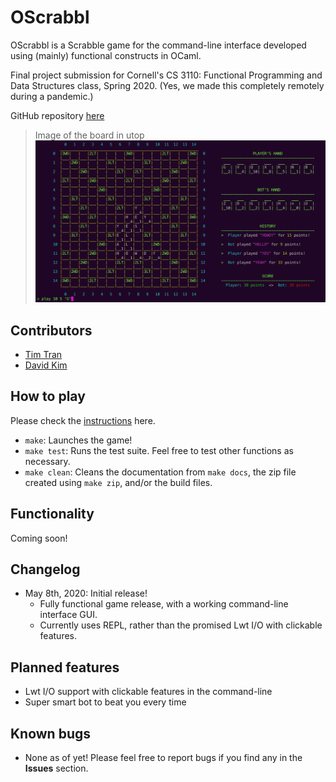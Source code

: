 # OScrabbl
OScrabbl is a Scrabble game for the command-line interface developed using (mainly) functional constructs in OCaml. 

Final project submission for Cornell's CS 3110: Functional Programming and Data Structures class, Spring 2020. (Yes, we made this completely remotely during a pandemic.)

GitHub repository [here](https://github.com/TrueshotBarrage/oscrabbl)

> Image of the board in utop
![Image of the board in utop](images/example.png)

## Contributors
- [Tim Tran](https://github.com/tacascer) 
- [David Kim](https://github.com/TrueshotBarrage)

## How to play
Please check the [instructions](INSTALL.md) here.
- `make`: Launches the game!
- `make test`: Runs the test suite. Feel free to test other functions as necessary.
- `make clean`: Cleans the documentation from `make docs`, the zip file created using `make zip`, and/or the build files. 

## Functionality
Coming soon!

## Changelog
- May 8th, 2020: Initial release!
  - Fully functional game release, with a working command-line interface GUI. 
  - Currently uses REPL, rather than the promised Lwt I/O with clickable features.

## Planned features
- Lwt I/O support with clickable features in the command-line
- Super smart bot to beat you every time

## Known bugs
- None as of yet! Please feel free to report bugs if you find any in the **Issues** section.
